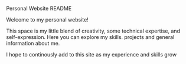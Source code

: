 Personal Website README

Welcome to my personal website!

This space is my little blend of creativity, some technical expertise, and self-expression. 
Here you can explore my skills. projects and general information about me.

I hope to continously add to this site as my experience and skills grow 
